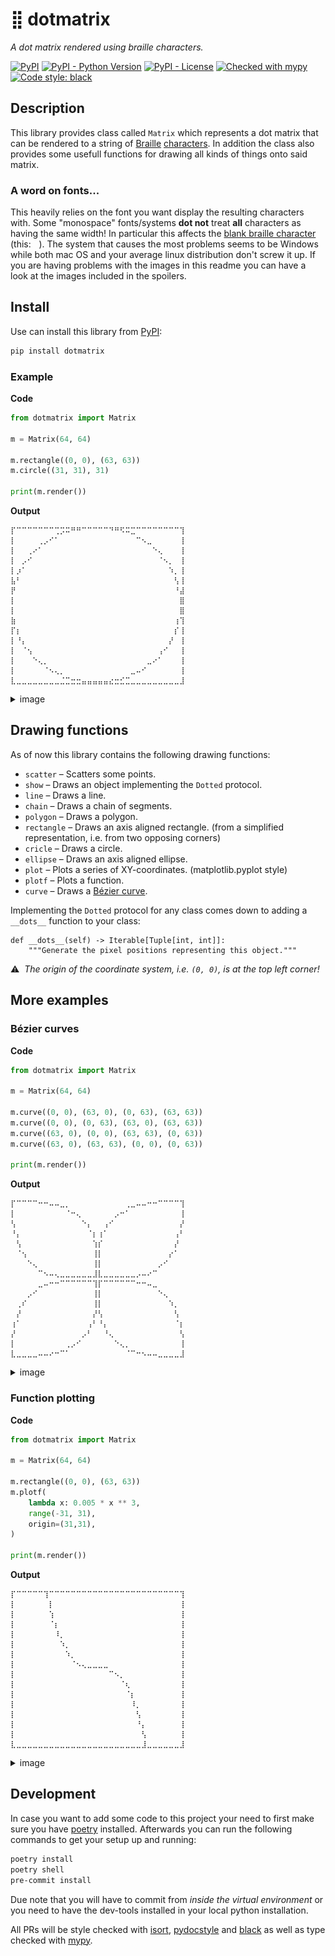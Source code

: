 # ⣿ dotmatrix
_A dot matrix rendered using braille characters._

[![PyPI](https://img.shields.io/pypi/v/dotmatrix)](https://pypi.org/project/dotmatrix/)
[![PyPI - Python Version](https://img.shields.io/pypi/pyversions/dotmatrix)](https://pypi.org/project/dotmatrix/)
[![PyPI - License](https://img.shields.io/pypi/l/dotmatrix)](https://pypi.org/project/dotmatrix/)
[![Checked with mypy](http://www.mypy-lang.org/static/mypy_badge.svg)](http://mypy-lang.org/)
[![Code style: black](https://img.shields.io/badge/code%20style-black-000000.svg)](https://github.com/psf/black)

## Description

This library provides class called `Matrix` which represents a dot matrix that can be rendered to a string of [Braille](https://en.wikipedia.org/wiki/Braille) [characters](https://en.wikipedia.org/wiki/Braille_Patterns). In addition the class also provides some usefull functions for drawing all kinds of things onto said matrix.

### A word on fonts...

This heavily relies on the font you want display the resulting characters with. Some "monospace" fonts/systems **dot not** treat **all** characters as having the same width! In particular this affects the [blank braille character](https://en.wikipedia.org/wiki/Braille_pattern_dots-0) (this: `⠀`). The system that causes the most problems seems to be Windows while both mac OS and your average linux distribution don't screw it up. If you are having problems with the images in this readme you can have a look at the images included in the spoilers.

## Install

Use can install this library from [PyPI](https://pypi.org/project/dotmatrix/):

```sh
pip install dotmatrix
```

### Example

**Code**

```python
from dotmatrix import Matrix

m = Matrix(64, 64)

m.rectangle((0, 0), (63, 63))
m.circle((31, 31), 31)

print(m.render())
```

**Output**

```
⡏⠉⠉⠉⠉⠉⠉⠉⢉⡩⠭⠛⠛⠉⠉⠉⠉⠉⠙⠛⠫⠭⣉⠉⠉⠉⠉⠉⠉⠉⠉⢹
⡇⠀⠀⠀⠀⢀⡠⠊⠁⠀⠀⠀⠀⠀⠀⠀⠀⠀⠀⠀⠀⠀⠀⠉⠢⣀⠀⠀⠀⠀⠀⢸
⡇⠀⠀⢀⠔⠁⠀⠀⠀⠀⠀⠀⠀⠀⠀⠀⠀⠀⠀⠀⠀⠀⠀⠀⠀⠀⠑⢄⠀⠀⠀⢸
⡇⠀⡠⠊⠀⠀⠀⠀⠀⠀⠀⠀⠀⠀⠀⠀⠀⠀⠀⠀⠀⠀⠀⠀⠀⠀⠀⠈⠢⡀⠀⢸
⡇⡰⠁⠀⠀⠀⠀⠀⠀⠀⠀⠀⠀⠀⠀⠀⠀⠀⠀⠀⠀⠀⠀⠀⠀⠀⠀⠀⠀⠱⡀⢸
⣧⠃⠀⠀⠀⠀⠀⠀⠀⠀⠀⠀⠀⠀⠀⠀⠀⠀⠀⠀⠀⠀⠀⠀⠀⠀⠀⠀⠀⠀⢣⢸
⡟⠀⠀⠀⠀⠀⠀⠀⠀⠀⠀⠀⠀⠀⠀⠀⠀⠀⠀⠀⠀⠀⠀⠀⠀⠀⠀⠀⠀⠀⠘⣼
⡇⠀⠀⠀⠀⠀⠀⠀⠀⠀⠀⠀⠀⠀⠀⠀⠀⠀⠀⠀⠀⠀⠀⠀⠀⠀⠀⠀⠀⠀⠀⣿
⡇⠀⠀⠀⠀⠀⠀⠀⠀⠀⠀⠀⠀⠀⠀⠀⠀⠀⠀⠀⠀⠀⠀⠀⠀⠀⠀⠀⠀⠀⠀⣿
⣷⠀⠀⠀⠀⠀⠀⠀⠀⠀⠀⠀⠀⠀⠀⠀⠀⠀⠀⠀⠀⠀⠀⠀⠀⠀⠀⠀⠀⠀⢰⢹
⡏⡆⠀⠀⠀⠀⠀⠀⠀⠀⠀⠀⠀⠀⠀⠀⠀⠀⠀⠀⠀⠀⠀⠀⠀⠀⠀⠀⠀⠀⡎⢸
⡇⠘⡄⠀⠀⠀⠀⠀⠀⠀⠀⠀⠀⠀⠀⠀⠀⠀⠀⠀⠀⠀⠀⠀⠀⠀⠀⠀⠀⡜⠀⢸
⡇⠀⠈⢢⠀⠀⠀⠀⠀⠀⠀⠀⠀⠀⠀⠀⠀⠀⠀⠀⠀⠀⠀⠀⠀⠀⠀⢠⠊⠀⠀⢸
⡇⠀⠀⠀⠑⢄⡀⠀⠀⠀⠀⠀⠀⠀⠀⠀⠀⠀⠀⠀⠀⠀⠀⠀⠀⣀⠔⠁⠀⠀⠀⢸
⡇⠀⠀⠀⠀⠀⠈⠢⢄⡀⠀⠀⠀⠀⠀⠀⠀⠀⠀⠀⠀⠀⣀⠤⠊⠀⠀⠀⠀⠀⠀⢸
⣇⣀⣀⣀⣀⣀⣀⣀⣀⣈⣉⣒⣒⣤⣤⣤⣤⣤⣔⣒⣊⣉⣀⣀⣀⣀⣀⣀⣀⣀⣀⣸
```

<details><summary>image</summary>

This is what it should look like:

![](.resources/img/basic_example.png)
</details>

## Drawing functions

As of now this library contains the following drawing functions:
- `scatter` – Scatters some points.
- `show` – Draws an object implementing the `Dotted` protocol.
- `line` – Draws a line.
- `chain` – Draws a chain of segments.
- `polygon` – Draws a polygon.
- `rectangle` – Draws an axis aligned rectangle. (from a simplified representation, i.e. from two opposing corners)
- `cricle` – Draws a circle.
- `ellipse` – Draws an axis aligned ellipse.
- `plot` – Plots a series of XY-coordinates. (matplotlib.pyplot style)
- `plotf` – Plots a function.
- `curve` – Draws a [Bézier curve](https://en.wikipedia.org/wiki/B%C3%A9zier_curve).

Implementing the `Dotted` protocol for any class comes down to adding a `__dots__` function to your class:

```
def __dots__(self) -> Iterable[Tuple[int, int]]:
    """Generate the pixel positions representing this object."""
```

⚠️  _The origin of the coordinate system, i.e. `(0, 0)`, is at the top left corner!_


## More examples

### Bézier curves

**Code**

```python
from dotmatrix import Matrix

m = Matrix(64, 64)

m.curve((0, 0), (63, 0), (0, 63), (63, 63))
m.curve((0, 0), (0, 63), (63, 0), (63, 63))
m.curve((63, 0), (0, 0), (63, 63), (0, 63))
m.curve((63, 0), (63, 63), (0, 0), (0, 63))

print(m.render())
```

**Output**

```
⡏⠉⠉⠉⠉⠒⠒⠤⠤⣀⡀⠀⠀⠀⠀⠀⠀⠀⠀⠀⠀⢀⣀⠤⠤⠒⠒⠉⠉⠉⠉⢹
⡇⠀⠀⠀⠀⠀⠀⠀⠀⠀⠈⠒⢄⠀⠀⠀⠀⠀⠀⡠⠒⠁⠀⠀⠀⠀⠀⠀⠀⠀⠀⢸
⢣⠀⠀⠀⠀⠀⠀⠀⠀⠀⠀⠀⠀⠑⡄⠀⠀⢠⠊⠀⠀⠀⠀⠀⠀⠀⠀⠀⠀⠀⠀⡜
⠘⡄⠀⠀⠀⠀⠀⠀⠀⠀⠀⠀⠀⠀⠈⡆⢰⠁⠀⠀⠀⠀⠀⠀⠀⠀⠀⠀⠀⠀⢠⠃
⠀⢣⠀⠀⠀⠀⠀⠀⠀⠀⠀⠀⠀⠀⠀⢱⡎⠀⠀⠀⠀⠀⠀⠀⠀⠀⠀⠀⠀⠀⡜⠀
⠀⠈⢢⠀⠀⠀⠀⠀⠀⠀⠀⠀⠀⠀⠀⢸⡇⠀⠀⠀⠀⠀⠀⠀⠀⠀⠀⠀⠀⡔⠁⠀
⠀⠀⠀⠑⢄⠀⠀⠀⠀⠀⠀⠀⠀⠀⠀⢸⡇⠀⠀⠀⠀⠀⠀⠀⠀⠀⠀⡠⠊⠀⠀⠀
⠀⠀⠀⠀⠀⠉⠢⠤⢄⣀⣀⣀⣀⣀⣀⣸⣇⣀⣀⣀⣀⣀⣀⡠⠤⠔⠉⠀⠀⠀⠀⠀
⠀⠀⠀⠀⠀⣀⠤⠒⠒⠉⠉⠉⠉⠉⠉⢹⡏⠉⠉⠉⠉⠉⠉⠒⠒⠤⣀⠀⠀⠀⠀⠀
⠀⠀⠀⡠⠊⠀⠀⠀⠀⠀⠀⠀⠀⠀⠀⢸⡇⠀⠀⠀⠀⠀⠀⠀⠀⠀⠀⠑⢄⠀⠀⠀
⠀⢀⠎⠀⠀⠀⠀⠀⠀⠀⠀⠀⠀⠀⠀⢸⡇⠀⠀⠀⠀⠀⠀⠀⠀⠀⠀⠀⠀⠱⡀⠀
⠀⡜⠀⠀⠀⠀⠀⠀⠀⠀⠀⠀⠀⠀⠀⡜⢣⠀⠀⠀⠀⠀⠀⠀⠀⠀⠀⠀⠀⠀⢣⠀
⢰⠁⠀⠀⠀⠀⠀⠀⠀⠀⠀⠀⠀⠀⢠⠃⠘⡄⠀⠀⠀⠀⠀⠀⠀⠀⠀⠀⠀⠀⠈⡆
⡜⠀⠀⠀⠀⠀⠀⠀⠀⠀⠀⠀⠀⡠⠃⠀⠀⠘⢄⠀⠀⠀⠀⠀⠀⠀⠀⠀⠀⠀⠀⢣
⡇⠀⠀⠀⠀⠀⠀⠀⠀⠀⢀⡠⠊⠀⠀⠀⠀⠀⠀⠑⢄⡀⠀⠀⠀⠀⠀⠀⠀⠀⠀⢸
⣇⣀⣀⣀⣀⠤⠤⠔⠒⠉⠁⠀⠀⠀⠀⠀⠀⠀⠀⠀⠀⠈⠉⠒⠢⠤⠤⣀⣀⣀⣀⣸
```

<details><summary>image</summary>

This is what it should look like:

![](.resources/img/bezier_flower.png)
</details>

### Function plotting

**Code**

```python
from dotmatrix import Matrix

m = Matrix(64, 64)

m.rectangle((0, 0), (63, 63))
m.plotf(
    lambda x: 0.005 * x ** 3,
    range(-31, 31),
    origin=(31,31),
)

print(m.render())
```

**Output**

```
⡏⠉⠉⠉⠉⠉⢹⠉⠉⠉⠉⠉⠉⠉⠉⠉⠉⠉⠉⠉⠉⠉⠉⠉⠉⠉⠉⠉⠉⠉⠉⢹
⡇⠀⠀⠀⠀⠀⠀⡇⠀⠀⠀⠀⠀⠀⠀⠀⠀⠀⠀⠀⠀⠀⠀⠀⠀⠀⠀⠀⠀⠀⠀⢸
⡇⠀⠀⠀⠀⠀⠀⢱⠀⠀⠀⠀⠀⠀⠀⠀⠀⠀⠀⠀⠀⠀⠀⠀⠀⠀⠀⠀⠀⠀⠀⢸
⡇⠀⠀⠀⠀⠀⠀⠈⡆⠀⠀⠀⠀⠀⠀⠀⠀⠀⠀⠀⠀⠀⠀⠀⠀⠀⠀⠀⠀⠀⠀⢸
⡇⠀⠀⠀⠀⠀⠀⠀⠸⡀⠀⠀⠀⠀⠀⠀⠀⠀⠀⠀⠀⠀⠀⠀⠀⠀⠀⠀⠀⠀⠀⢸
⡇⠀⠀⠀⠀⠀⠀⠀⠀⠱⡀⠀⠀⠀⠀⠀⠀⠀⠀⠀⠀⠀⠀⠀⠀⠀⠀⠀⠀⠀⠀⢸
⡇⠀⠀⠀⠀⠀⠀⠀⠀⠀⠱⡀⠀⠀⠀⠀⠀⠀⠀⠀⠀⠀⠀⠀⠀⠀⠀⠀⠀⠀⠀⢸
⡇⠀⠀⠀⠀⠀⠀⠀⠀⠀⠀⠈⠢⢄⣀⣀⣀⣀⠀⠀⠀⠀⠀⠀⠀⠀⠀⠀⠀⠀⠀⢸
⡇⠀⠀⠀⠀⠀⠀⠀⠀⠀⠀⠀⠀⠀⠀⠀⠀⠀⠉⠢⡀⠀⠀⠀⠀⠀⠀⠀⠀⠀⠀⢸
⡇⠀⠀⠀⠀⠀⠀⠀⠀⠀⠀⠀⠀⠀⠀⠀⠀⠀⠀⠀⠈⢆⠀⠀⠀⠀⠀⠀⠀⠀⠀⢸
⡇⠀⠀⠀⠀⠀⠀⠀⠀⠀⠀⠀⠀⠀⠀⠀⠀⠀⠀⠀⠀⠈⡆⠀⠀⠀⠀⠀⠀⠀⠀⢸
⡇⠀⠀⠀⠀⠀⠀⠀⠀⠀⠀⠀⠀⠀⠀⠀⠀⠀⠀⠀⠀⠀⠸⡀⠀⠀⠀⠀⠀⠀⠀⢸
⡇⠀⠀⠀⠀⠀⠀⠀⠀⠀⠀⠀⠀⠀⠀⠀⠀⠀⠀⠀⠀⠀⠀⢣⠀⠀⠀⠀⠀⠀⠀⢸
⡇⠀⠀⠀⠀⠀⠀⠀⠀⠀⠀⠀⠀⠀⠀⠀⠀⠀⠀⠀⠀⠀⠀⠘⡄⠀⠀⠀⠀⠀⠀⢸
⡇⠀⠀⠀⠀⠀⠀⠀⠀⠀⠀⠀⠀⠀⠀⠀⠀⠀⠀⠀⠀⠀⠀⠀⢣⠀⠀⠀⠀⠀⠀⢸
⣇⣀⣀⣀⣀⣀⣀⣀⣀⣀⣀⣀⣀⣀⣀⣀⣀⣀⣀⣀⣀⣀⣀⣀⣸⣀⣀⣀⣀⣀⣀⣸
```

<details><summary>image</summary>

This is what it should look like:

![](.resources/img/plotting.png)
</details>

## Development

In case you want to add some code to this project your need to first make sure you have [poetry](https://python-poetry.org/) installed. Afterwards you can run the following commands to get your setup up and running:

```sh
poetry install
poetry shell
pre-commit install
```

Due note that you will have to commit from _inside the virtual environment_ or you need to have the dev-tools installed in your local python installation.

All PRs will be style checked with [isort](https://github.com/PyCQA/isort/), [pydocstyle](https://github.com/PyCQA/pydocstyle/) and [black](https://github.com/psf/black) as well as type checked with [mypy](http://www.mypy-lang.org/).
